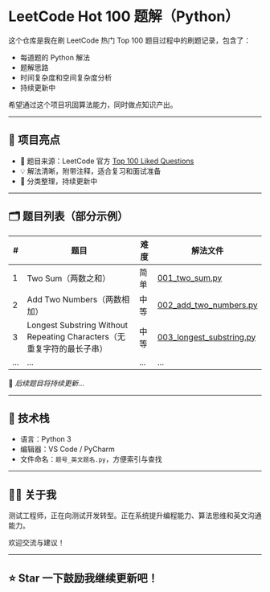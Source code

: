 # LeetCode Hot 100 题解（Python）

这个仓库是我在刷 LeetCode 热门 Top 100 题目过程中的刷题记录，包含了：
- 每道题的 Python 解法
- 题解思路
- 时间复杂度和空间复杂度分析
- 持续更新中

希望通过这个项目巩固算法能力，同时做点知识产出。

---

## 🚀 项目亮点

- 📌 题目来源：LeetCode 官方 [Top 100 Liked Questions](https://leetcode.com/problemset/top-100-liked-questions/)
- 💡 解法清晰，附带注释，适合复习和面试准备
- 🧠 分类整理，持续更新中

---

## 🗂 题目列表（部分示例）

| # | 题目 | 难度 | 解法文件 |
|---|------|------|----------|
| 1 | Two Sum（两数之和） | 简单 | [001_two_sum.py](./001_two_sum.py) |
| 2 | Add Two Numbers（两数相加） | 中等 | [002_add_two_numbers.py](./002_add_two_numbers.py) |
| 3 | Longest Substring Without Repeating Characters（无重复字符的最长子串） | 中等 | [003_longest_substring.py](./003_longest_substring.py) |
| ... | ... | ... | ... |

📌 *后续题目将持续更新...*

---

## 🧰 技术栈

- 语言：Python 3
- 编辑器：VS Code / PyCharm
- 文件命名：`题号_英文题名.py`，方便索引与查找

---

## 👨‍💻 关于我

测试工程师，正在向测试开发转型。正在系统提升编程能力、算法思维和英文沟通能力。

欢迎交流与建议！

---

## ⭐️ Star 一下鼓励我继续更新吧！  